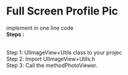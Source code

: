 # Full Screen Profile Pic
implement in one line code
 <br /> **Steps :**

 <br />Step 1: UIImageView+Utils class to your projec 
 <br />Step 2: Import UIImageView+Utils.h 
 <br />Step 3: Call the  methodPhotoViewer. 
